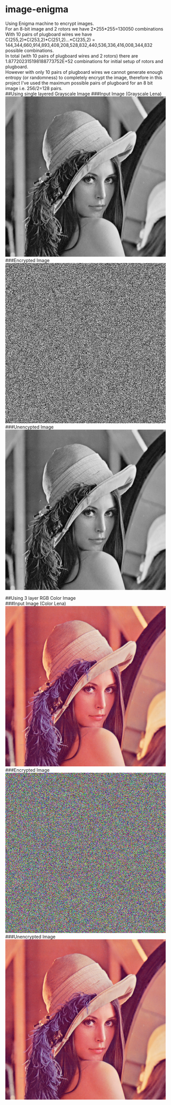 # image-enigma


Using Enigma machine to encrypt images.  
For an 8-bit image and 2 rotors we have 2\*255\*255=130050 combinations  
With 10 pairs of plugboard wires we have C(255,2)\*C(253,2)\*C(251,2)...\*C(235,2) = 144,344,660,914,893,408,208,528,832,440,536,336,416,008,344,832 possible combinations.  
In total (with 10 pairs of plugboard wires and 2 rotors) there are 1.877202315198188773752E+52 combinations for initial setup of rotors and plugboard.   
However with only 10 pairs of plugboard wires we cannot generate enough entropy (or randomness) to completely encrypt the image, therefore in this project I've used the maximum possible pairs of plugboard for an 8 bit image i.e. 256/2=128 pairs.  
##Using single layered Grayscale Image
###Input Image (Grayscale Lena)  
![Input grayscale image](https://raw.githubusercontent.com/27himanshu/image-enigma/master/examples/gray_lena.png)  
###Encrypted Image
![Encrypted grayscale image](https://raw.githubusercontent.com/27himanshu/image-enigma/master/examples/encrypted_gray_lena.png)  
###Unencypted Image  
![Unencrypted gray image](https://raw.githubusercontent.com/27himanshu/image-enigma/master/examples/unencrypted_gray_lena.png)  

##Using 3 layer RGB Color Image  
###Input Image (Color Lena)  
![Input color image](https://raw.githubusercontent.com/27himanshu/image-enigma/master/examples/color_lena.png)  
###Encrypted Image  
![Encrypted colored image](https://raw.githubusercontent.com/27himanshu/image-enigma/master/examples/encrypted_color_lena.png)  
###Unencrypted Image  
![Unencrypted colored image](https://raw.githubusercontent.com/27himanshu/image-enigma/master/examples/unencrypted_color_lena.png)  
